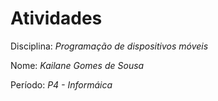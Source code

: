 # Atividades

Disciplina: *Programação de dispositivos móveis*

Nome: *Kailane Gomes de Sousa*

Período: *P4 - Informáica*


